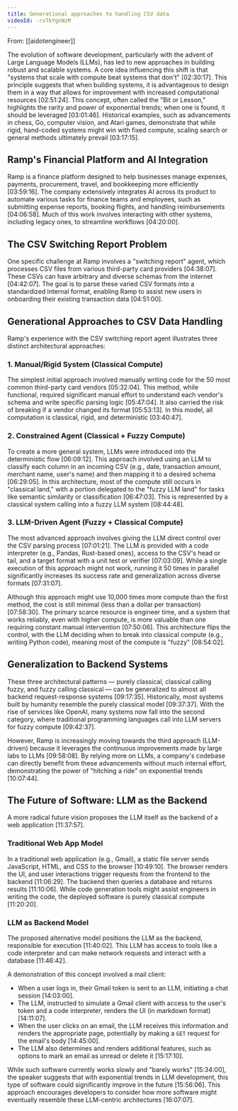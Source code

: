 ```yaml
---
title: Generational approaches to handling CSV data
videoId: -rsTkYgnNzM
---
```


From: [[aidotengineer]] <br/> 

The evolution of software development, particularly with the advent of Large Language Models (LLMs), has led to new approaches in building robust and scalable systems. A core idea influencing this shift is that "systems that scale with compute beat systems that don't" <a class="yt-timestamp" data-t="02:30:17">[02:30:17]</a>. This principle suggests that when building systems, it is advantageous to design them in a way that allows for improvement with increased computational resources <a class="yt-timestamp" data-t="02:51:24">[02:51:24]</a>. This concept, often called the "Bit or Lesson," highlights the rarity and power of exponential trends; when one is found, it should be leveraged <a class="yt-timestamp" data-t="03:01:46">[03:01:46]</a>. Historical examples, such as advancements in chess, Go, computer vision, and Atari games, demonstrate that while rigid, hand-coded systems might win with fixed compute, scaling search or general methods ultimately prevail <a class="yt-timestamp" data-t="03:17:15">[03:17:15]</a>.

## Ramp's Financial Platform and AI Integration

Ramp is a finance platform designed to help businesses manage expenses, payments, procurement, travel, and bookkeeping more efficiently <a class="yt-timestamp" data-t="03:59:16">[03:59:16]</a>. The company extensively integrates AI across its product to automate various tasks for finance teams and employees, such as submitting expense reports, booking flights, and handling reimbursements <a class="yt-timestamp" data-t="04:06:58">[04:06:58]</a>. Much of this work involves interacting with other systems, including legacy ones, to streamline workflows <a class="yt-timestamp" data-t="04:20:00">[04:20:00]</a>.

## The CSV Switching Report Problem

One specific challenge at Ramp involves a "switching report" agent, which processes CSV files from various third-party card providers <a class="yt-timestamp" data-t="04:38:07">[04:38:07]</a>. These CSVs can have arbitrary and diverse schemas from the internet <a class="yt-timestamp" data-t="04:42:07">[04:42:07]</a>. The goal is to parse these varied CSV formats into a standardized internal format, enabling Ramp to assist new users in onboarding their existing transaction data <a class="yt-timestamp" data-t="04:51:00">[04:51:00]</a>.

## Generational Approaches to CSV Data Handling

Ramp's experience with the CSV switching report agent illustrates three distinct architectural approaches:

### 1. Manual/Rigid System (Classical Compute)

The simplest initial approach involved manually writing code for the 50 most common third-party card vendors <a class="yt-timestamp" data-t="05:32:04">[05:32:04]</a>. This method, while functional, required significant manual effort to understand each vendor's schema and write specific parsing logic <a class="yt-timestamp" data-t="05:47:04">[05:47:04]</a>. It also carried the risk of breaking if a vendor changed its format <a class="yt-timestamp" data-t="05:53:13">[05:53:13]</a>. In this model, all computation is classical, rigid, and deterministic <a class="yt-timestamp" data-t="03:40:47">[03:40:47]</a>.

### 2. Constrained Agent (Classical + Fuzzy Compute)

To create a more general system, LLMs were introduced into the deterministic flow <a class="yt-timestamp" data-t="06:09:12">[06:09:12]</a>. This approach involved using an LLM to classify each column in an incoming CSV (e.g., date, transaction amount, merchant name, user's name) and then mapping it to a desired schema <a class="yt-timestamp" data-t="06:29:05">[06:29:05]</a>. In this architecture, most of the compute still occurs in "classical land," with a portion delegated to the "fuzzy LLM land" for tasks like semantic similarity or classification <a class="yt-timestamp" data-t="06:47:03">[06:47:03]</a>. This is represented by a classical system calling into a fuzzy LLM system <a class="yt-timestamp" data-t="08:44:48">[08:44:48]</a>.

### 3. LLM-Driven Agent (Fuzzy + Classical Compute)

The most advanced approach involves giving the LLM direct control over the CSV parsing process <a class="yt-timestamp" data-t="07:01:21">[07:01:21]</a>. The LLM is provided with a code interpreter (e.g., Pandas, Rust-based ones), access to the CSV's head or tail, and a target format with a unit test or verifier <a class="yt-timestamp" data-t="07:03:09">[07:03:09]</a>. While a single execution of this approach might not work, running it 50 times in parallel significantly increases its success rate and generalization across diverse formats <a class="yt-timestamp" data-t="07:31:07">[07:31:07]</a>.

Although this approach might use 10,000 times more compute than the first method, the cost is still minimal (less than a dollar per transaction) <a class="yt-timestamp" data-t="07:58:30">[07:58:30]</a>. The primary scarce resource is engineer time, and a system that works reliably, even with higher compute, is more valuable than one requiring constant manual intervention <a class="yt-timestamp" data-t="07:50:06">[07:50:06]</a>. This architecture flips the control, with the LLM deciding when to break into classical compute (e.g., writing Python code), meaning most of the compute is "fuzzy" <a class="yt-timestamp" data-t="08:54:02">[08:54:02]</a>.

## Generalization to Backend Systems

These three architectural patterns — purely classical, classical calling fuzzy, and fuzzy calling classical — can be generalized to almost all backend request-response systems <a class="yt-timestamp" data-t="09:17:35">[09:17:35]</a>. Historically, most systems built by humanity resemble the purely classical model <a class="yt-timestamp" data-t="09:37:37">[09:37:37]</a>. With the rise of services like OpenAI, many systems now fall into the second category, where traditional programming languages call into LLM servers for fuzzy compute <a class="yt-timestamp" data-t="09:42:37">[09:42:37]</a>.

However, Ramp is increasingly moving towards the third approach (LLM-driven) because it leverages the continuous improvements made by large labs to LLMs <a class="yt-timestamp" data-t="09:58:08">[09:58:08]</a>. By relying more on LLMs, a company's codebase can directly benefit from these advancements without much internal effort, demonstrating the power of "hitching a ride" on exponential trends <a class="yt-timestamp" data-t="10:07:44">[10:07:44]</a>.

## The Future of Software: LLM as the Backend

A more radical future vision proposes the LLM itself as the backend of a web application <a class="yt-timestamp" data-t="11:37:57">[11:37:57]</a>.

### Traditional Web App Model
In a traditional web application (e.g., Gmail), a static file server sends JavaScript, HTML, and CSS to the browser <a class="yt-timestamp" data-t="10:49:10">[10:49:10]</a>. The browser renders the UI, and user interactions trigger requests from the frontend to the backend <a class="yt-timestamp" data-t="11:06:29">[11:06:29]</a>. The backend then queries a database and returns results <a class="yt-timestamp" data-t="11:10:06">[11:10:06]</a>. While code generation tools might assist engineers in writing the code, the deployed software is purely classical compute <a class="yt-timestamp" data-t="11:20:20">[11:20:20]</a>.

### LLM as Backend Model
The proposed alternative model positions the LLM as the backend, responsible for execution <a class="yt-timestamp" data-t="11:40:02">[11:40:02]</a>. This LLM has access to tools like a code interpreter and can make network requests and interact with a database <a class="yt-timestamp" data-t="11:46:42">[11:46:42]</a>.

A demonstration of this concept involved a mail client:
*   When a user logs in, their Gmail token is sent to an LLM, initiating a chat session <a class="yt-timestamp" data-t="14:03:00">[14:03:00]</a>.
*   The LLM, instructed to simulate a Gmail client with access to the user's token and a code interpreter, renders the UI (in markdown format) <a class="yt-timestamp" data-t="14:11:07">[14:11:07]</a>.
*   When the user clicks on an email, the LLM receives this information and renders the appropriate page, potentially by making a `GET` request for the email's body <a class="yt-timestamp" data-t="14:45:00">[14:45:00]</a>.
*   The LLM also determines and renders additional features, such as options to mark an email as unread or delete it <a class="yt-timestamp" data-t="15:17:10">[15:17:10]</a>.

While such software currently works slowly and "barely works" <a class="yt-timestamp" data-t="15:34:00">[15:34:00]</a>, the speaker suggests that with exponential trends in LLM development, this type of software could significantly improve in the future <a class="yt-timestamp" data-t="15:56:06">[15:56:06]</a>. This approach encourages developers to consider how more software might eventually resemble these LLM-centric architectures <a class="yt-timestamp" data-t="16:07:07">[16:07:07]</a>.